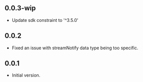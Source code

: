 ## 0.0.3-wip
- Update sdk constraint to '^3.5.0'

## 0.0.2
- Fixed an issue with streamNotify data type being too specific.

## 0.0.1

- Initial version.
